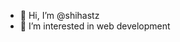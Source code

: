 - 👋 Hi, I’m @shihastz
- 👀 I’m interested in web development

<!---
shihastz/shihastz is a ✨ special ✨ repository because its `README.md` (this file) appears on your GitHub profile.
You can click the Preview link to take a look at your changes.
--->

